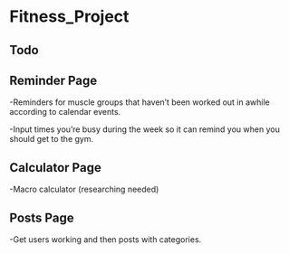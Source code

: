 # Fitness_Project


## Todo

## Reminder Page

-Reminders for muscle groups that haven’t been worked out in awhile according to calendar events. 

-Input times you’re busy during the week so it can remind you when you should get to the gym. 



## Calculator Page

-Macro calculator (researching needed)

## Posts Page 

-Get users working and then posts with categories. 

